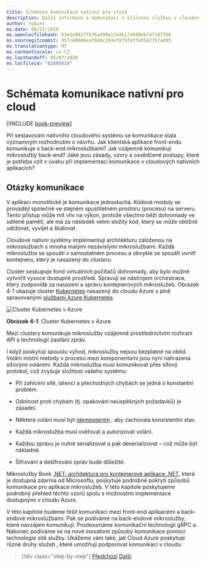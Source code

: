 ```yaml
---
title: Schémata komunikace nativní pro cloud
description: Další informace o komunikaci s klíčovou službou v cloudových nativních aplikacích
author: robvet
ms.date: 08/31/2019
ms.openlocfilehash: b3edc0817fb76ad99a1344b17d600eb747187f86
ms.sourcegitcommit: 957c49696eaf048c284ef8f9f8ffeb562357ad95
ms.translationtype: MT
ms.contentlocale: cs-CZ
ms.lasthandoff: 05/07/2020
ms.locfileid: "82895634"
---
```

# <a name="cloud-native-communication-patterns"></a>Schémata komunikace nativní pro cloud

[!INCLUDE [book-preview](../../../includes/book-preview.md)]

Při sestavování nativního cloudového systému se komunikace stala významným rozhodnutím o návrhu. Jak klientská aplikace front-endu komunikuje s back-end mikroslužbami? Jak vzájemně komunikují mikroslužby back-end? Jaké jsou zásady, vzory a osvědčené postupy, které je potřeba vzít v úvahu při implementaci komunikace v cloudových nativních aplikacích?

## <a name="communication-considerations"></a>Otázky komunikace

V aplikaci monolitické je komunikace jednoduchá. Kódové moduly se provádějí společně ve stejném spustitelném prostoru (procesu) na serveru. Tento přístup může mít vliv na výkon, protože všechno běží dohromady ve sdílené paměti, ale má za následek velmi složitý kód, který se může obtížně udržovat, vyvíjet a škálovat.

Cloudové nativní systémy implementují architekturu založenou na mikroslužbách s mnoha malými nezávislými mikroslužbami. Každá mikroslužba se spouští v samostatném procesu a obvykle se spouští uvnitř kontejneru, který je nasazený do *clusteru*.

Cluster seskupuje fond virtuálních počítačů dohromady, aby bylo možné vytvořit vysoce dostupné prostředí. Spravují se nástrojem orchestrace, který zodpovídá za nasazení a správu kontejnerových mikroslužeb. Obrázek 4-1 ukazuje cluster [Kubernetes](https://kubernetes.io) nasazený do cloudu Azure s plně spravovanými [službami Azure Kubernetes](https://docs.microsoft.com/azure/aks/intro-kubernetes).

![Cluster Kubernetes v Azure](./media/kubernetes-cluster-in-azure.png)

**Obrázek 4-1**. Cluster Kubernetes v Azure

Mezi clustery komunikuje mikroslužby vzájemně prostřednictvím rozhraní API a technologií zasílání zpráv.

I když poskytují spoustu výhod, mikroslužby nejsou bezplatné na oběd. Volání místní metody v procesu mezi komponentami jsou nyní nahrazena síťovými voláními. Každá mikroslužba musí komunikovat přes síťový protokol, což zvyšuje složitost vašeho systému:

- Při zahlcení sítě, latenci a přechodných chybách se jedná o konstantní problém.

- Odolnost proti chybám (tj. opakování neúspěšných požadavků) je zásadní.

- Některá volání musí být [idempotentní](https://www.restapitutorial.com/lessons/idempotency.html) , aby zachovala konzistentní stav.

- Každá mikroslužba musí ověřovat a autorizovat volání.

- Každou zprávu je nutné serializovat a pak deserializovat – což může být nákladné.

- Šifrování a dešifrování zpráv bude důležité.

Mikroslužby Book [.NET: architektura pro kontejnerové aplikace .NET](https://dotnet.microsoft.com/download/thank-you/microservices-architecture-ebook), která je dostupná zdarma od Microsoftu, poskytuje podrobné pokrytí způsobů komunikace pro aplikace mikroslužeb. V této kapitole poskytujeme podrobný přehled těchto vzorů spolu s možnostmi implementace dostupnými v cloudu Azure.

V této kapitole budeme řešit komunikaci mezi front-end aplikacemi a back-endové mikroslužbami. Pak se podíváme na back-endové mikroslužby, které navzájem komunikují. Prozkoumáme komunikační technologii gRPC a. Nakonec podíváme se na nové inovativní způsoby komunikace pomocí technologie sítě služby. Ukážeme vám také, jak Cloud Azure poskytuje různé druhy *služeb* , které umožňují podporovat komunikaci v cloudu.

>[!div class="step-by-step"]
>[Předchozí](other-deployment-options.md)
>[Další](front-end-communication.md)
